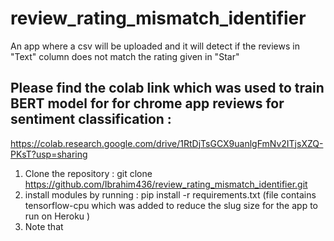 # review_rating_mismatch_identifier
An app where a csv will be uploaded and it will detect if the reviews in "Text" column does not match the rating given  in "Star"

## Please find the colab link which was used to train BERT model for for chrome app reviews for sentiment classification :
  https://colab.research.google.com/drive/1RtDjTsGCX9uanlgFmNv2ITjsXZQ-PKsT?usp=sharing

1. Clone the repository : git clone https://github.com/Ibrahim436/review_rating_mismatch_identifier.git
2. install modules by running : pip install -r requirements.txt (file contains tensorflow-cpu which was added to reduce the slug size for the app to run on Heroku )
3. Note that 
